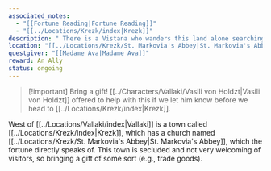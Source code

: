 ```yaml
---
associated_notes:
  - "[[Fortune Reading|Fortune Reading]]"
  - "[[../Locations/Krezk/index|Krezk]]"
description: " There is a Vistana who wanders this land alone searching for her mentor. She does not stay in one place long, but you should be able to seek her out at St. Markovia's abbey, near the mists."
location: "[[../Locations/Krezk/St. Markovia's Abbey|St. Markovia's Abbey]]"
questgiver: "[[Madame Ava|Madame Ava]]"
reward: An Ally
status: ongoing
---
```

>[!important] Bring a gift! [[../Characters/Vallaki/Vasili von Holdzt|Vasili von Holdzt]] offered to help with this if we let him know before we head to [[../Locations/Krezk/index|Krezk]].

West of [[../Locations/Vallaki/index|Vallaki]] is a town called [[../Locations/Krezk/index|Krezk]], which has a church named [[../Locations/Krezk/St. Markovia's Abbey|St. Markovia's Abbey]], which the fortune directly speaks of. This town is secluded and not very welcoming of visitors, so bringing a gift of some sort (e.g., trade goods).